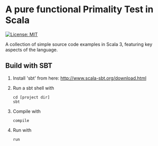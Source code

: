 # A pure functional Primality Test in Scala

[![License: MIT](https://img.shields.io/badge/License-MIT-yellow.svg)](https://opensource.org/licenses/MIT)

A collection of simple source code examples in Scala 3, featuring key aspects of the language.

## Build with SBT

1. Install 'sbt' from here: http://www.scala-sbt.org/download.html
2. Run a sbt shell with

       cd [project dir]
       sbt

4. Compile with

       compile


5. Run with

       run

